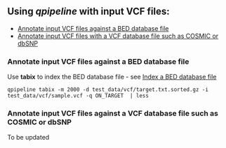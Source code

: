 

## Using **_qpipeline_** with input VCF files:
* [Annotate input VCF files against a BED database file](#Annotate-input-VCF-files-against-a-BED-database-file)
* [Annotate input VCF files with a VCF database file such as COSMIC or dbSNP](#Annotate-input-VCF-file-with-VCF-database-file)  


### Annotate input VCF files against a BED database file
Use **tabix** to index the BED database file - see [Index a BED database file](INDEX_DATABASES.md#index-a-bed-database-file) 

```
qpipeline tabix -m 2000 -d test_data/vcf/target.txt.sorted.gz -i test_data/vcf/sample.vcf -q ON_TARGET  | less
```
### Annotate input VCF files against a VCF database file such as COSMIC or dbSNP
To be updated
